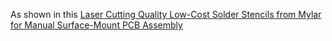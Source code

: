 As shown in this [Laser Cutting Quality Low-Cost Solder Stencils from Mylar for Manual Surface-Mount PCB Assembly](https://www.youtube.com/watch?v=mw0mskVCvis)
